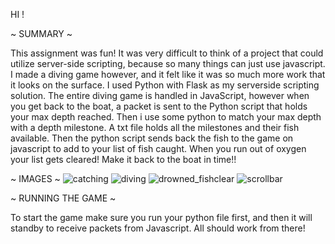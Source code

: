 HI !

~ SUMMARY ~

This assignment was fun! It was very difficult to think of a project that could utilize server-side scripting, because so many things can just use javascript. I made a diving game however, and it felt like it was so much more work that it looks on the surface. I used Python with Flask as my serverside scripting solution. The entire diving game is handled in JavaScript, however when you get back to the boat, a packet is sent to the Python script that holds your max depth reached. Then i use some python to match your max depth with a depth milestone. A txt file holds all the milestones and their fish available. Then the python script sends back the fish to the game on javascript to add to your list of fish caught. When you run out of oxygen your list gets cleared! Make it back to the boat in time!!

~ IMAGES ~
![catching](https://github.com/otis425/OB-CS290/assets/71042122/6224d4ff-acd3-42ed-b569-e60c0184c70e)
![diving](https://github.com/otis425/OB-CS290/assets/71042122/bdac5988-c2c9-4a72-9e86-6af5e0d1af8b)
![drowned_fishclear](https://github.com/otis425/OB-CS290/assets/71042122/f314a048-c269-461d-a3f7-066ad3d955ca)
![scrollbar](https://github.com/otis425/OB-CS290/assets/71042122/1723dbad-cb40-4779-8740-b604f449388a)

~ RUNNING THE GAME ~

To start the game make sure you run your python file first, and then it will standby to receive packets from Javascript. All should work from there!
